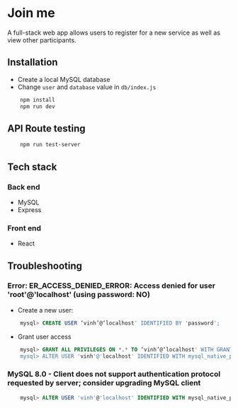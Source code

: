 # Join me
A full-stack web app allows users to register for a new service as well as view other participants.

## Installation
* Create a local MySQL database
* Change `user` and `database` value in `db/index.js`
```bash
	npm install
	npm run dev
```

## API Route testing
```bash
	npm run test-server
```

## Tech stack
### Back end
* MySQL
* Express
### Front end
* React

## Troubleshooting
### Error: ER_ACCESS_DENIED_ERROR: Access denied for user 'root'@'localhost' (using password: NO)
* Create a new user:
```sql
	mysql> CREATE USER ‘vinh’@‘localhost' IDENTIFIED BY 'password';
```
* Grant user access
```sql
	mysql> GRANT ALL PRIVILEGES ON *.* TO ‘vinh’@‘localhost' WITH GRANT OPTION;
 	mysql> ALTER USER 'vinh'@'localhost' IDENTIFIED WITH mysql_native_password BY 'password'
```

### MySQL 8.0 - Client does not support authentication protocol requested by server; consider upgrading MySQL client
```sql
	mysql> ALTER USER 'vinh'@'localhost' IDENTIFIED WITH mysql_native_password BY 'password'
```
